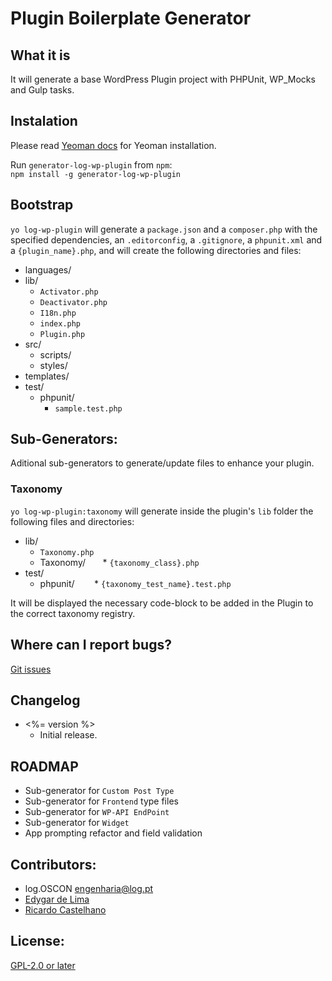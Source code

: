 # Plugin Boilerplate Generator #

## What it is ##

It will generate a base WordPress Plugin project with PHPUnit, WP_Mocks and Gulp tasks.

## Instalation ##

Please read [Yeoman docs](http://yeoman.io) for Yeoman installation.  

Run `generator-log-wp-plugin` from `npm`:  
`npm install -g generator-log-wp-plugin`

## Bootstrap ##
`yo log-wp-plugin` will generate a `package.json` and a `composer.php` with the specified dependencies, an `.editorconfig`, a `.gitignore`, a `phpunit.xml` and a `{plugin_name}.php`, and will create the following directories and files:

* languages/
* lib/
	* `Activator.php`
	* `Deactivator.php`
	* `I18n.php`
	* `index.php`
	* `Plugin.php`
* src/
	* scripts/
	* styles/
* templates/
* test/
	* phpunit/
		* `sample.test.php`


## Sub-Generators:
Aditional sub-generators to generate/update files to enhance your plugin.
### Taxonomy
`yo log-wp-plugin:taxonomy` will generate inside the plugin's `lib` folder the following files and directories:

* lib/
    * `Taxonomy.php`
    * Taxonomy/
       * `{taxonomy_class}.php`
* test/
    * phpunit/
        * `{taxonomy_test_name}.test.php`

It will be displayed the necessary code-block to be added in the Plugin to the correct taxonomy registry.


## Where can I report bugs? ##
[Git issues](https://github.com/log-oscon/generator-log-wp-plugin/issues)

## Changelog ##
* <%= version %>
	* Initial release.


## ROADMAP ##
* Sub-generator for `Custom Post Type`
* Sub-generator for `Frontend` type files
* Sub-generator for `WP-API EndPoint`
* Sub-generator for `Widget`
* App prompting refactor and field validation


## Contributors: ##
* log.OSCON <engenharia@log.pt>
* [Edygar de Lima](https://github.com/edygar)
* [Ricardo Castelhano](https://github.com/RicCastelhano)

## License: ##
[GPL-2.0 or later](http://www.gnu.org/licenses/gpl-2.0.html)
